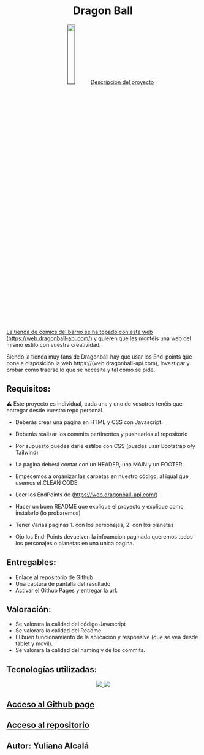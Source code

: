 <div>
<h1 align="center"> Dragon Ball </h1>

<p align="center">
  <a href="">
    <img src="https://web.dragonball-api.com/images-compress/logo_dragonballapi.webp" width="20%" height="20% />    
  </a> 
</p>
</div>


#
## Descripción del proyecto
La tienda de comics del barrio se ha topado con esta web (https://web.dragonball-api.com/) y quieren que les montéis una web del mismo estilo con vuestra creatividad.

Siendo la tienda muy fans de Dragonball hay que usar los End-points que pone a disposición la web https://(web.dragonball-api.com), investigar y probar como traerse lo que se necesita y tal como se pide.

## Requisitos:

⚠️ Este proyecto es individual, cada una y uno de vosotros tenéis que entregar desde vuestro repo personal.

- Deberás crear una pagina en HTML y CSS con Javascript.

- Deberás realizar los commits pertinentes y pushearlos al repositorio
- Por supuesto puedes darle estilos con CSS (puedes usar Bootstrap o/y Tailwind)
- La pagina deberá contar con un HEADER, una MAIN y un FOOTER
- Empecemos a organizar las carpetas en nuestro código, al igual que usemos el CLEAN CODE.
- Leer los EndPoints de (https://web.dragonball-api.com/)
- Hacer un buen README que explique el proyecto y explique como instalarlo (lo probaremos)
- Tener Varias paginas 1. con los personajes, 2. con los planetas
- Ojo los End-Points devuelven la infoamcion paginada queremos todos los personajes o planetas en una unica pagina.


## Entregables:

- Enlace al repositorio de Github
- Una captura de pantalla del resultado
- Activar el Github Pages y entregar la url.

## Valoración:

- Se valorara la calidad del código Javascript
- Se valorara la calidad del Readme.
- El buen funcionamiento de la aplicación y responsive (que se vea desde tablet y movil).
- Se valorara la calidad del naming y de los commits.



## Tecnologías utilizadas:
<p align="center">
  <a href="https://skillicons.dev">
    <img src="https://skillicons.dev/icons?i=bootstrap,css,html,js" />
  </a>
  <a href="https://skillicons.dev">
    <img src="https://skillicons.dev/icons?i=git,github,vscode" />
  </a>
</p>

## [Acceso al Github page](#https://github.com/Yuliana-Alcala/Dragon-Ball)
## [Acceso al repositorio](#acceso-proyecto)

## Autor: Yuliana Alcalá